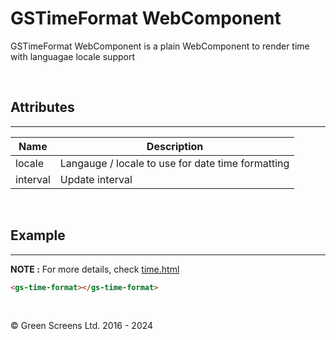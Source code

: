 # GSTimeFormat WebComponent

GSTimeFormat WebComponent is a plain WebComponent to render time with languagae locale support

<br>

## Attributes 
---

| Name               | Description                                              |
|--------------------|----------------------------------------------------------|
| locale             | Langauge / locale to use for date time formatting        |
| interval           | Update interval                                          | 

<br>

## Example
---

**NOTE :** 
For more details, check [time.html](../../demos/intl/time.html)

```html
<gs-time-format></gs-time-format>
```
<br>

&copy; Green Screens Ltd. 2016 - 2024
